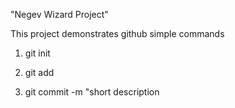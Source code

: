 "Negev Wizard Project" 

This project demonstrates github simple commands

1. git init

2. git add <some new or modified file>
  
3. git commit -m "short description
